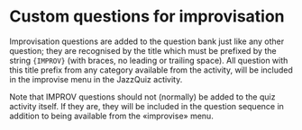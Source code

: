 # Custom questions for improvisation

Improvisation questions are added to the question bank just like any other question; they are recognised by the title which must be prefixed by the string `{IMPROV}` (with braces, no leading or trailing space). All question with this title prefix from any category available from the activity, will be included in the improvise menu in the JazzQuiz activity.

Note that IMPROV questions should not (normally) be added to the quiz activity itself. If they are, they will be included in the question sequence in addition to being available from the «improvise» menu.